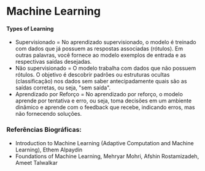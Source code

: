 # Machine Learning

#### Types of Learning
- Supervisionado = No aprendizado supervisionado, o modelo é treinado com dados que já possuem as respostas associadas (rótulos). Em outras palavras, você fornece ao modelo exemplos de entrada e as respectivas saídas desejadas.
- Não supervisionado = O modelo trabalha com dados que não possuem rótulos. O objetivo é descobrir padrões ou estruturas ocultas (classificação) nos dados sem saber antecipadamente quais são as saídas corretas, ou seja, "sem saída".
- Aprendizado por Reforço = No aprendizado por reforço, o modelo aprende por tentativa e erro, ou seja, toma decisões em um ambiente dinâmico e aprende com o feedback que recebe, indicando erros, mas não fornecendo soluções.

### Referências Biográficas:
- Introduction to Machine Learning (Adaptive Computation and Machine Learning), Ethem Alpaydin
- Foundations of Machine Learning, Mehryar Mohri, Afshin Rostamizadeh, Ameet Talwalkar
